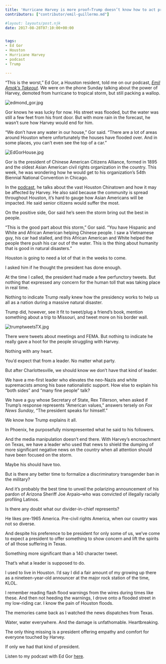 ```yaml
---
title: 'Hurricane Harvey is more proof–Trump doesn’t know how to act presidential, or human'
contributors: ["contributor/emil-guillermo.md"]

#layout: layouts/post.njk
date: 2017-08-28T07:10:00+00:00


tags:
- Ed Gor
- Houston
- Hurricane Harvey
- podcast
- Trump

---
```


“This is the worst,” Ed Gor, a Houston resident, told me on our podcast, _[Emil
Amok’s Takeout](https://bit.ly/2wbHDzq)_. We were on the phone Sunday talking
about the power of Harvey, demoted from hurricane to tropical storm, but still
packing a wallop.

![edmond_gor.jpg](/uploads/edmond_gor.jpg)

Gor knows he was lucky for now. His street was flooded, but the water was still
a few feet from his front door. But with more rain in the forecast, he wasn’t
sure how Harvey would end for him.

“We don’t have any water in our house,” Gor said. “There are a lot of areas
around Houston where unfortunately the houses have flooded over. And in some
places, you can’t even see the top of a car.”

![EdGorHouse.jpg](/uploads/EdGorHouse.jpg)

Gor is the president of Chinese American Citizens Alliance, formed in 1895 and
the oldest Asian American civil rights organization in the country. This week,
he was wondering how he would get to his organization’s 54th Biennial National
Convention in Chicago.

In the [podcast](https://bit.ly/2wbHDzq), he talks about the vast Houston
Chinatown and how it may be affected by Harvey.  He also  said because the
community is spread throughout Houston, it’s hard to gauge how Asian Americans
will be impacted. He said senior citizens would suffer the most.

On the positive side, Gor said he’s seen the storm bring out the best in people.

“This is the good part about this storm,” Gor said. “You have Hispanic and White
and African American helping Chinese people. I saw a Vietnamese guy, his car had
stalled, and this African American and White helped the people there push his
car out of the water. This is the thing about humanity that is good in natural
disasters.”

Houston is going to need a lot of that in the weeks to come.

I asked him if he thought the president has done enough.

At the time I called, the president had made a few perfunctory tweets. But
nothing that expressed any concern for the human toll that was taking place in
real time.

Nothing to indicate Trump really knew how the presidency works to help us all as
a nation during a massive natural disaster.

Trump did, however, see it fit to tweet/plug a friend’s book, mention something
about a trip to Missouri, and tweet more on his border wall.

![trumptweetsTX.jpg](/uploads/trumptweetsTX.jpg)

There were tweets about meetings and FEMA. But nothing to indicate he really
gave a hoot for the people struggling with Harvey.

Nothing with any heart.

You’d expect that from a leader. No matter what party.

But after Charlottesville, we should know we don’t have that kind of leader.

We have a me-first leader who elevates the neo-Nazis and white supremacists
among his base nationalistic support. How else to explain his “both sides” and
“many fine people” talk?

We have a guy whose Secretary of State, Rex Tillerson, when asked if Trump’s
response represents “American values,” answers tersely on _Fox News Sunday_,
“The president speaks for himself.”

We know how Trump explains it all.

In Phoenix, he purposefully misrepresented what he said to his followers.

And the media manipulation doesn’t end there. With Harvey’s encroachment on
Texas, we have a leader who used that news to shield the dumping of more
significant negative news on the country when all attention should have been
focused on the storm.

Maybe his should have too.

But is there any better time to formalize a discriminatory transgender ban in
the military?

And it’s probably the best time to unveil the polarizing announcement of his
pardon of Arizona Sheriff Joe Arpaio–who was convicted of illegally racially
profiling Latinos.

Is there any doubt what our divider-in-chief represents?

He likes pre-1965 America. Pre-civil rights America, when our country was not so
diverse.

And despite his preference to be president for only some of us, we’ve come to
expect a president to offer something to show concern and lift the spirits of
all those suffering in Texas.

Something more significant than a 140 character tweet.

That’s what a leader is supposed to do.

I used to live in Houston. I’d say I did a fair amount of my growing up there as
a nineteen-year-old announcer at the major rock station of the time, KLOL.

I remember reading flash flood warnings from the wires during times like these.
And then not heeding the warnings, I drove onto a flooded street in my
low-riding car. I know the pain of Houston floods.

The memories came back as I watched the news dispatches from Texas.

Water, water everywhere. And the damage is unfathomable. Heartbreaking.

The only thing missing is a president offering empathy and comfort for everyone
touched by Harvey.

If only we had that kind of president.

Listen to my podcast with Ed Gor [here](https://bit.ly/2wbHDzq).
